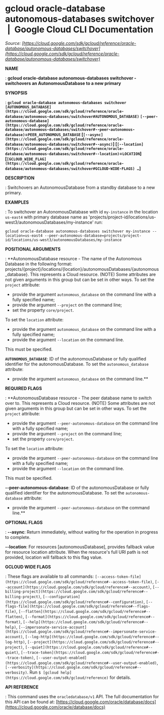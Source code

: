 # gcloud oracle-database autonomous-databases switchover  |  Google Cloud CLI Documentation

*Source: [https://cloud.google.com/sdk/gcloud/reference/oracle-database/autonomous-databases/switchover](https://cloud.google.com/sdk/gcloud/reference/oracle-database/autonomous-databases/switchover)*

**NAME**

: **gcloud oracle-database autonomous-databases switchover - switchovers an AutonomousDatabase to a new primary**

**SYNOPSIS**

: **`gcloud oracle-database autonomous-databases switchover` `[AUTONOMOUS_DATABASE](https://cloud.google.com/sdk/gcloud/reference/oracle-database/autonomous-databases/switchover#AUTONOMOUS_DATABASE)` `[--peer-autonomous-database](https://cloud.google.com/sdk/gcloud/reference/oracle-database/autonomous-databases/switchover#--peer-autonomous-database)`=`PEER_AUTONOMOUS_DATABASE` [`[--async](https://cloud.google.com/sdk/gcloud/reference/oracle-database/autonomous-databases/switchover#--async)`] [`[--location](https://cloud.google.com/sdk/gcloud/reference/oracle-database/autonomous-databases/switchover#--location)`=`LOCATION`] [`[GCLOUD_WIDE_FLAG](https://cloud.google.com/sdk/gcloud/reference/oracle-database/autonomous-databases/switchover#GCLOUD-WIDE-FLAGS) …`]**

**DESCRIPTION**

: Switchovers an AutonomousDatabase from a standby database to a new primary.

**EXAMPLES**

: To switchover an AutonomousDatabase with id `my-instance` in the
location `us-east4` with primary database name as
'projects/project-id/locations/us-west3/autonomousDatabases/my-instance' run:

```
gcloud oracle-database autonomous-databases switchover my-instance --location=us-east4 --peer-autonomous-database=projects/project-id/locations/us-west3/autonomousDatabases/my-instance
```

**POSITIONAL ARGUMENTS**

: **AutonomousDatabase resource - The name of the Autonomous Database in the
following format:
projects/{project}/locations/{location}/autonomousDatabases/{autonomous_database}.
This represents a Cloud resource. (NOTE) Some attributes are not given arguments
in this group but can be set in other ways.
To set the `project` attribute:

- provide the argument `autonomous_database` on the command line with a
fully specified name;
- provide the argument `--project` on the command line;
- set the property `core/project`.

To set the `location` attribute:

- provide the argument `autonomous_database` on the command line with a
fully specified name;
- provide the argument `--location` on the command line.

This must be specified.

**`AUTONOMOUS_DATABASE`**:
ID of the autonomousDatabase or fully qualified identifier for the
autonomousDatabase.
To set the `autonomous_database` attribute:

- provide the argument `autonomous_database` on the command line.**

**REQUIRED FLAGS**

: **AutonomousDatabase resource - The peer database name to switch over to. This
represents a Cloud resource. (NOTE) Some attributes are not given arguments in
this group but can be set in other ways.
To set the `project` attribute:

- provide the argument `--peer-autonomous-database` on the command line
with a fully specified name;
- provide the argument `--project` on the command line;
- set the property `core/project`.

To set the `location` attribute:

- provide the argument `--peer-autonomous-database` on the command line
with a fully specified name;
- provide the argument `--location` on the command line.

This must be specified.

**--peer-autonomous-database**:
ID of the autonomousDatabase or fully qualified identifier for the
autonomousDatabase.
To set the `autonomous-database` attribute:

- provide the argument `--peer-autonomous-database` on the command
line.**

**OPTIONAL FLAGS**

: **--async**:
Return immediately, without waiting for the operation in progress to complete.

**--location**:
For resources [autonomousDatabase], provides fallback value for resource
location attribute. When the resource's full URI path is not provided, location
will fallback to this flag value.

**GCLOUD WIDE FLAGS**

: These flags are available to all commands: `[--access-token-file](https://cloud.google.com/sdk/gcloud/reference#--access-token-file)`,
`[--account](https://cloud.google.com/sdk/gcloud/reference#--account)`, `[--billing-project](https://cloud.google.com/sdk/gcloud/reference#--billing-project)`,
`[--configuration](https://cloud.google.com/sdk/gcloud/reference#--configuration)`,
`[--flags-file](https://cloud.google.com/sdk/gcloud/reference#--flags-file)`,
`[--flatten](https://cloud.google.com/sdk/gcloud/reference#--flatten)`, `[--format](https://cloud.google.com/sdk/gcloud/reference#--format)`, `[--help](https://cloud.google.com/sdk/gcloud/reference#--help)`, `[--impersonate-service-account](https://cloud.google.com/sdk/gcloud/reference#--impersonate-service-account)`,
`[--log-http](https://cloud.google.com/sdk/gcloud/reference#--log-http)`,
`[--project](https://cloud.google.com/sdk/gcloud/reference#--project)`, `[--quiet](https://cloud.google.com/sdk/gcloud/reference#--quiet)`, `[--trace-token](https://cloud.google.com/sdk/gcloud/reference#--trace-token)`, `[--user-output-enabled](https://cloud.google.com/sdk/gcloud/reference#--user-output-enabled)`,
`[--verbosity](https://cloud.google.com/sdk/gcloud/reference#--verbosity)`.
Run `$ [gcloud help](https://cloud.google.com/sdk/gcloud/reference)` for details.

**API REFERENCE**

: This command uses the `oracledatabase/v1` API. The full documentation
for this API can be found at: [https://cloud.google.com/oracle/database/docs](https://cloud.google.com/oracle/database/docs)